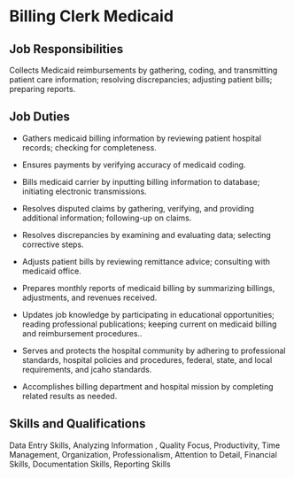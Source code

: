 # Billing Clerk Medicaid

## Job Responsibilities

Collects Medicaid reimbursements by gathering, coding, and transmitting patient care information; resolving discrepancies; adjusting patient bills; preparing reports.

## Job Duties

* Gathers medicaid billing information by reviewing patient hospital records; checking for completeness.

* Ensures payments by verifying accuracy of medicaid coding.

* Bills medicaid carrier by inputting billing information to database; initiating electronic transmissions.

* Resolves disputed claims by gathering, verifying, and providing additional information; following-up on claims.

* Resolves discrepancies by examining and evaluating data; selecting corrective steps.

* Adjusts patient bills by reviewing remittance advice; consulting with medicaid office.

* Prepares monthly reports of medicaid billing by summarizing billings, adjustments, and revenues received.

* Updates job knowledge by participating in educational opportunities; reading professional publications; keeping current on medicaid billing and reimbursement procedures..

* Serves and protects the hospital community by adhering to professional standards, hospital policies and procedures, federal, state, and local requirements, and jcaho standards.

* Accomplishes billing department and hospital mission by completing related results as needed.

## Skills and Qualifications

Data Entry Skills, Analyzing Information , Quality Focus, Productivity, Time Management, Organization, Professionalism, Attention to Detail, Financial Skills, Documentation Skills, Reporting Skills

